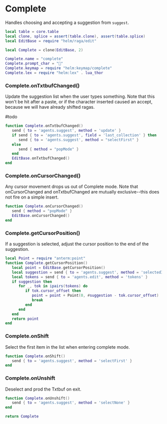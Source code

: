 # Complete

Handles choosing and accepting a suggestion from `suggest`\.

```lua
local table = core.table
local clone, splice = assert(table.clone), assert(table.splice)
local EditBase = require "helm/raga/edit"

local Complete = clone(EditBase, 2)

Complete.name = "complete"
Complete.prompt_char = "💬"
Complete.keymap = require "helm:keymap/complete"
Complete.lex = require "helm:lex" . lua_thor
```


### Complete\.onTxtbufChanged\(\)

Update the suggestion list when the user types something\. Note that this won't
be hit after a paste, or if the character inserted caused an accept, because
we will have already shifted ragas\.

\#todo

```lua
function Complete.onTxtbufChanged()
   send { to = 'agents.suggest', method = 'update' }
   if send { to = 'agents.suggest', field = 'last_collection' } then
      send { to = 'agents.suggest', method = "selectFirst" }
   else
      send { method = "popMode" }
   end
   EditBase.onTxtbufChanged()
end
```


### Complete\.onCursorChanged\(\)

Any cursor movement drops us out of Complete mode\. Note that
onCursorChanged and onTxtbufChanged are mutually exclusive\-\-this does not
fire on a simple insert\.

```lua
function Complete.onCursorChanged()
   send { method = "popMode" }
   EditBase.onCursorChanged()
end
```


### Complete\.getCursorPosition\(\)

If a suggestion is selected, adjust the cursor position
to the end of the suggestion\.

```lua
local Point = require "anterm:point"
function Complete.getCursorPosition()
   local point = EditBase.getCursorPosition()
   local suggestion = send { to = 'agents.suggest', method = 'selectedItem' }
   local tokens = send { to = 'agents.edit', method = 'tokens' }
   if suggestion then
      for _, tok in ipairs(tokens) do
         if tok.cursor_offset then
            point = point + Point(0, #suggestion - tok.cursor_offset)
            break
         end
      end
   end
   return point
end
```


### Complete\.onShift

Select the first item in the list when entering complete mode\.

```lua
function Complete.onShift()
   send { to = 'agents.suggest', method = 'selectFirst' }
end
```


### Complete\.onUnshift

Deselect and prod the Txtbuf on exit\.

```lua
function Complete.onUnshift()
   send { to = 'agents.suggest', method = 'selectNone' }
end
```

```lua
return Complete
```
